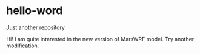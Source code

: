 # hello-word
Just another repository

Hi! I am quite interested in the new version of MarsWRF model.
Try another modification.
